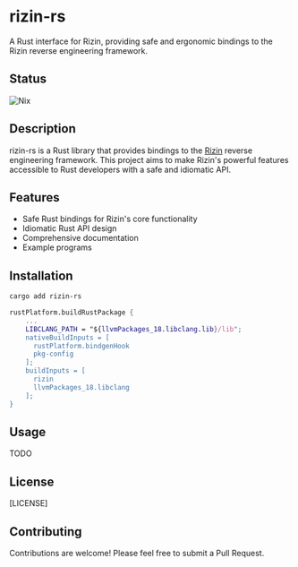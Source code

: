 # rizin-rs

A Rust interface for Rizin, providing safe and ergonomic bindings to the Rizin reverse engineering framework.

## Status

![Nix](https://github.com/b1llow/rizin-rs/actions/workflows/nix.yml/badge.svg)

## Description

rizin-rs is a Rust library that provides bindings to the [Rizin](https://github.com/rizinorg/rizin) reverse engineering framework. This project aims to make Rizin's powerful features accessible to Rust developers with a safe and idiomatic API.

## Features

- Safe Rust bindings for Rizin's core functionality
- Idiomatic Rust API design
- Comprehensive documentation
- Example programs

## Installation

```bash
cargo add rizin-rs
```

```nix
rustPlatform.buildRustPackage {
    ...
    LIBCLANG_PATH = "${llvmPackages_18.libclang.lib}/lib";
    nativeBuildInputs = [
      rustPlatform.bindgenHook
      pkg-config
    ];
    buildInputs = [
      rizin
      llvmPackages_18.libclang
    ];
}
```

## Usage

TODO

## License

[LICENSE]

## Contributing

Contributions are welcome! Please feel free to submit a Pull Request.
